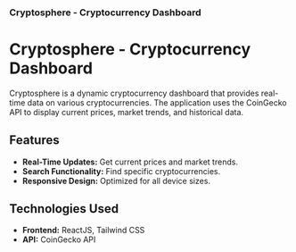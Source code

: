 ### **Cryptosphere - Cryptocurrency Dashboard**

# Cryptosphere - Cryptocurrency Dashboard

Cryptosphere is a dynamic cryptocurrency dashboard that provides real-time data on various cryptocurrencies. The application uses the CoinGecko API to display current prices, market trends, and historical data.

## Features

- **Real-Time Updates:** Get current prices and market trends.
- **Search Functionality:** Find specific cryptocurrencies.
- **Responsive Design:** Optimized for all device sizes.

## Technologies Used

- **Frontend:** ReactJS, Tailwind CSS
- **API:** CoinGecko API
